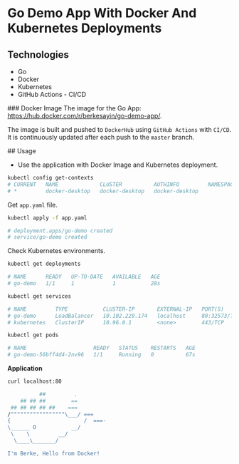 # Go Demo App With Docker And Kubernetes Deployments

## Technologies

- Go
- Docker
- Kubernetes
- GitHub Actions - CI/CD

### Docker Image
The image for the Go App: https://hub.docker.com/r/berkesayin/go-demo-app/.

The image is built and pushed to `DockerHub` using `GitHub Actions` with `CI/CD`. It is continuously updated after each push to the `master` branch.

## Usage

- Use the application with Docker Image and Kubernetes deployment.

```sh
kubectl config get-contexts
# CURRENT   NAME             CLUSTER          AUTHINFO         NAMESPACE
# *         docker-desktop   docker-desktop   docker-desktop
```

Get `app.yaml` file.

```sh
kubectl apply -f app.yaml

# deployment.apps/go-demo created
# service/go-demo created
```

Check Kubernetes environments.

```sh
kubectl get deployments

# NAME      READY   UP-TO-DATE   AVAILABLE   AGE
# go-demo   1/1     1            1           28s
```

```sh
kubectl get services

# NAME         TYPE           CLUSTER-IP       EXTERNAL-IP   PORT(S)        AGE
# go-demo      LoadBalancer   10.102.229.174   localhost     80:32573/TCP   46s
# kubernetes   ClusterIP      10.96.0.1        <none>        443/TCP        4d17h
```

```sh
kubectl get pods

# NAME                     READY   STATUS    RESTARTS   AGE
# go-demo-56bff4d4-2nv96   1/1     Running   0          67s
```

**Application**

```sh
curl localhost:80
```

```sh
          ##         .
    ## ## ##        ==
 ## ## ## ## ##    ===
/"""""""""""""""""\___/ ===
{                       /  ===-
\______ O           __/
 \    \         __/
  \____\_______/

I'm Berke, Hello from Docker!
```
